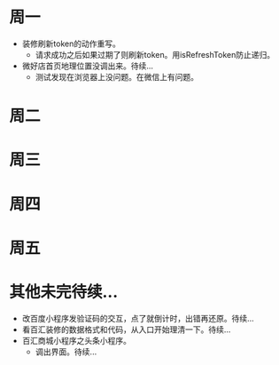 # 周一
* 装修刷新token的动作重写。
    - 请求成功之后如果过期了则刷新token。用isRefreshToken防止递归。
* 微好店首页地理位置没调出来。待续...
    - 测试发现在浏览器上没问题。在微信上有问题。

# 周二

# 周三

# 周四

# 周五

# 其他未完待续...
* 改百度小程序发验证码的交互，点了就倒计时，出错再还原。待续...
* 看百汇装修的数据格式和代码，从入口开始理清一下。待续...
* 百汇商城小程序之头条小程序。
    - 调出界面。待续...
